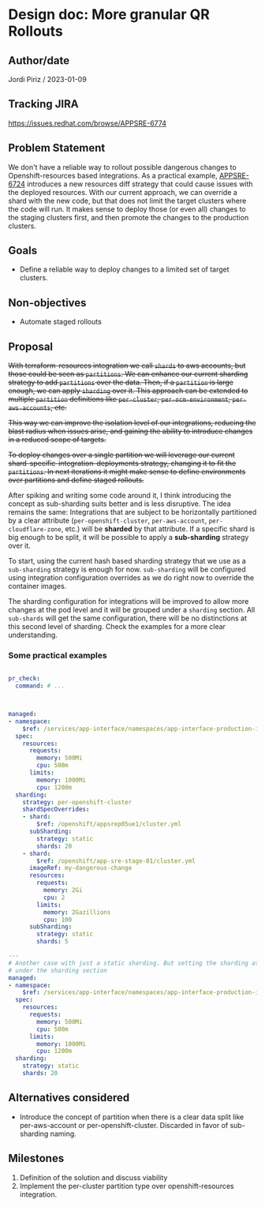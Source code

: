 # Design doc: More granular QR Rollouts

## Author/date

Jordi Piriz / 2023-01-09

## Tracking JIRA

https://issues.redhat.com/browse/APPSRE-6774

## Problem Statement

We don't have a reliable way to rollout possible dangerous changes to Openshift-resources based integrations.
As a practical example, [APPSRE-6724](https://issues.redhat.com/browse/APPSRE-6724) introduces a new resources diff strategy that could cause issues with the deployed resources. With our current approach, we can override a shard with the new code, but that does not limit the target clusters where the code will run. It makes sense to deploy those (or even all) changes to the staging clusters first, and then promote the changes to the production clusters.

## Goals

- Define a reliable way to deploy changes to a limited set of target clusters.

## Non-objectives

- Automate staged rollouts

## Proposal

~~With terraform-resources integration we call `shards` to aws accounts, but those could be seen as `partitions`. We can enhance our current sharding strategy to add `partitions` over the data. Then, if a `partition` is large enough, we can apply `sharding` over it. This approach can be extended to multiple `partition` definitions like `per-cluster`, `per-ocm-environment`, `per-aws-accounts`, etc.~~

~~This way we can improve the isolation level of our integrations, reducing the blast radius when issues arise, and gaining the ability to introduce changes in a reduced scope of targets.~~

~~To deploy changes over a single partition we will leverage our current shard-specific-integration-deployments strategy, changing it to fit the `partitions`. In next iterations it might make sense to define environments over partitions and define staged rollouts.~~

After spiking and writing some code around it, I think introducing the concept as sub-sharding suits better and is less disruptive. The idea remains the same: Integrations that are subject to be horizontally partitioned by a clear attribute (`per-openshift-cluster`, `per-aws-account`, `per-cloudflare-zone`, etc.) will be **sharded** by that attribute. If a specific shard is big enough to be split, it will be possible to apply a **sub-sharding** strategy over it.

To start, using the current hash based sharding strategy that we use as a `sub-sharding` strategy is enough for now. `sub-sharding` will be configured using integration configuration overrides as we do right now to override the container images.

The sharding configuration for integrations will be improved to allow more changes at the pod level and it will be grouped under a `sharding` section. All `sub-shards` will get the same configuration, there will be no distinctions at this second level of sharding. Check the examples for a more clear understanding.

### Some practical examples

```yaml

pr_check:
  command: # ...



managed:
- namespace:
    $ref: /services/app-interface/namespaces/app-interface-production-int.yml
  spec:
    resources:
      requests:
        memory: 500Mi
        cpu: 500m
      limits:
        memory: 1000Mi
        cpu: 1200m
  sharding:
    strategy: per-openshift-cluster
    shardSpecOverrides:
    - shard:
        $ref: /openshift/appsrep05ue1/cluster.yml
      subSharding:
        strategy: static
        shards: 20
    - shard:
        $ref: /openshift/app-sre-stage-01/cluster.yml
      imageRef: my-dangerous-change
      resources:
        requests:
          memory: 2Gi
          cpu: 2
        limits:
          memory: 2Gazillions
          cpu: 100
      subSharding:
        strategy: static
        shards: 5

---
# Another case with just a static sharding. But setting the sharding attributes
# under the sharding section
managed:
- namespace:
    $ref: /services/app-interface/namespaces/app-interface-production-int.yml
  spec:
    resources:
      requests:
        memory: 500Mi
        cpu: 500m
      limits:
        memory: 1000Mi
        cpu: 1200m
  sharding:
    strategy: static
    shards: 20

```


## Alternatives considered

- Introduce the concept of partition when there is a clear data split like per-aws-account or per-openshift-cluster. Discarded in favor of sub-sharding naming.

## Milestones

 1. Definition of the solution and discuss viability
 2. Implement the per-cluster partition type over openshift-resources integration.
